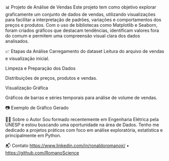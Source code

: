 
📊 Projeto de Análise de Vendas
Este projeto tem como objetivo explorar graficamente um conjunto de dados de vendas, utilizando visualizações para facilitar a interpretação de padrões, variações e comportamentos dos preços e produtos. Com o uso de bibliotecas como Matplotlib e Seaborn, foram criados gráficos que destacam tendências, identificam valores fora do comum e permitem uma compreensão visual clara dos dados analisados.


📈 Etapas da Análise
Carregamento do dataset
Leitura do arquivo de vendas e visualização inicial.

Limpeza e Preparação dos Dados

Distribuições de preços, produtos e vendas.

Visualização Gráfica

Gráficos de barras e séries temporais para análise de volume de vendas.

📷 Exemplo de Gráfico Gerado


👨‍🎓 Sobre o Autor
Sou formado recentemente em Engenharia Elétrica pela UNESP e estou buscando uma oportunidade na área de Dados.
Tenho me dedicado a projetos práticos com foco em análise exploratória, estatística e principalmente em Python.

📬 Contato
 https://www.linkedin.com/in/ronaldoromanojr/ • https://github.com/RomanoScience

